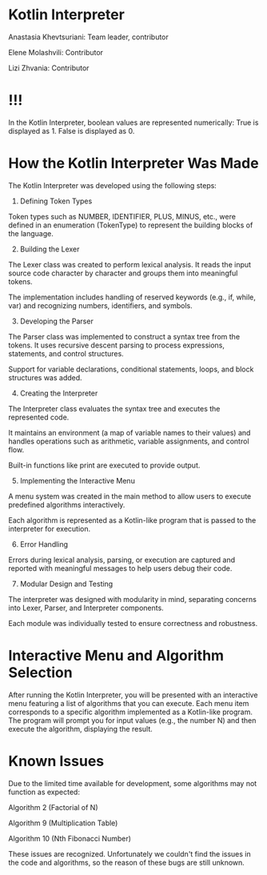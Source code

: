 Kotlin Interpreter
=================
Anastasia Khevtsuriani: Team leader, contributor

Elene Molashvili: Contributor

Lizi Zhvania: Contributor

!!!
===
In the Kotlin Interpreter, boolean values are represented numerically:
True is displayed as 1.
False is displayed as 0.

How the Kotlin Interpreter Was Made
===================================

The Kotlin Interpreter was developed using the following steps:

1. Defining Token Types

Token types such as NUMBER, IDENTIFIER, PLUS, MINUS, etc., were defined in an enumeration (TokenType) to represent the building blocks of the language.

2. Building the Lexer

The Lexer class was created to perform lexical analysis. It reads the input source code character by character and groups them into meaningful tokens.

The implementation includes handling of reserved keywords (e.g., if, while, var) and recognizing numbers, identifiers, and symbols.

3. Developing the Parser

The Parser class was implemented to construct a syntax tree from the tokens. It uses recursive descent parsing to process expressions, statements, and control structures.

Support for variable declarations, conditional statements, loops, and block structures was added.

4. Creating the Interpreter

The Interpreter class evaluates the syntax tree and executes the represented code.

It maintains an environment (a map of variable names to their values) and handles operations such as arithmetic, variable assignments, and control flow.

Built-in functions like print are executed to provide output.

5. Implementing the Interactive Menu

A menu system was created in the main method to allow users to execute predefined algorithms interactively.

Each algorithm is represented as a Kotlin-like program that is passed to the interpreter for execution.

6. Error Handling

Errors during lexical analysis, parsing, or execution are captured and reported with meaningful messages to help users debug their code.

7. Modular Design and Testing

The interpreter was designed with modularity in mind, separating concerns into Lexer, Parser, and Interpreter components.

Each module was individually tested to ensure correctness and robustness.


Interactive Menu and Algorithm Selection
========================================

After running the Kotlin Interpreter, you will be presented with an interactive menu featuring a list of algorithms that you can execute.
Each menu item corresponds to a specific algorithm implemented as a Kotlin-like program. The program will prompt you for input values (e.g., the number N) and then execute the algorithm, displaying the result.


Known Issues
============
Due to the limited time available for development, some algorithms may not function as expected:

Algorithm 2 (Factorial of N)

Algorithm 9 (Multiplication Table)

Algorithm 10 (Nth Fibonacci Number)

These issues are recognized. Unfortunately we couldn't find the issues in the code and algorithms, so the reason of these bugs are still unknown.